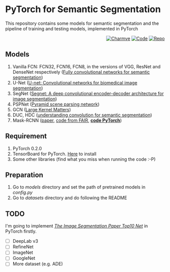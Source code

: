 # PyTorch for Semantic Segmentation
This repository contains some models for semantic segmentation and the pipeline of training and testing models, 
implemented in PyTorch

<p align="right">
  <a href="https://github.com/Charmve" target="_blank"><img src="https://img.shields.io/badge/Github-Charmve-blue" alt="Charmve"></a>
  <a href="https://github.com/Charmve/Semantic-Segmentation-PyTorch/tree/master/models" target="_blank"><img src="https://img.shields.io/badge/Github-Code-green" alt="Code"></a>
  <a href="https://github.com/Charmve/Semantic-Segmentation-PyTorch" target="_blank"><img src="https://img.shields.io/badge/Github-Repo-red" alt="Repo"></a>
</p>

## Models
1. Vanilla FCN: FCN32, FCN16, FCN8, in the versions of VGG, ResNet and DenseNet respectively
([Fully convolutional networks for semantic segmentation](http://www.cv-foundation.org/openaccess/content_cvpr_2015/papers/Long_Fully_Convolutional_Networks_2015_CVPR_paper.pdf))
2. U-Net ([U-net: Convolutional networks for biomedical image segmentation](https://arxiv.org/pdf/1505.04597))
3. SegNet ([Segnet: A deep convolutional encoder-decoder architecture for image segmentation](https://arxiv.org/pdf/1511.00561))
4. PSPNet ([Pyramid scene parsing network](https://arxiv.org/pdf/1612.01105))
5. GCN ([Large Kernel Matters](https://arxiv.org/pdf/1703.02719))
6. DUC, HDC ([understanding convolution for semantic segmentation](https://arxiv.org/pdf/1702.08502.pdf))
7. Mask-RCNN ([paper](https://arxiv.org/abs/1703.06870), [code from FAIR](https://github.com/facebookresearch/Detectron), [<b>code PyTorch</b>](https://github.com/multimodallearning/pytorch-mask-rcnn))

## Requirement
1. PyTorch 0.2.0
2. TensorBoard for PyTorch. [Here](https://github.com/lanpa/tensorboard-pytorch)  to install
3. Some other libraries (find what you miss when running the code :-P)

## Preparation
1. Go to *models* directory and set the path of pretrained models in *config.py*
2. Go to *datasets* directory and do following the README

## TODO
I'm going to implement <a href="https://github.com/Charmve/PaperWeeklyAI/tree/master/05_Image%20Segmentation" target="_blank"><i>The Image Segmentation Paper Top10 Net</i></a> in PyTorch firstly.

- [ ] DeepLab v3  
- [ ] RefineNet 
- [ ] ImageNet
- [ ] GoogleNet
- [ ] More dataset (e.g. ADE)

